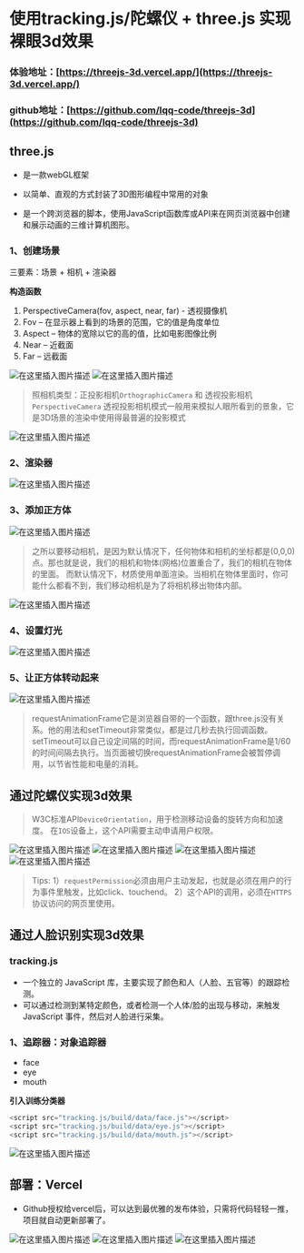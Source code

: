 #  使用tracking.js/陀螺仪 + three.js 实现裸眼3d效果
### 体验地址：[https://threejs-3d.vercel.app/](https://threejs-3d.vercel.app/)
### github地址：[https://github.com/lqq-code/threejs-3d](https://github.com/lqq-code/threejs-3d)
## three.js

- 是一款webGL框架

- 以简单、直观的方式封装了3D图形编程中常用的对象

- 是一个跨浏览器的脚本，使用JavaScript函数库或API来在网页浏览器中创建和展示动画的三维计算机图形。

  

### 1、创建场景

三要素：场景 + 相机 + 渲染器

**构造函数**

1. PerspectiveCamera(fov, aspect, near, far) - 透视摄像机
2. Fov – 在显示器上看到的场景的范围，它的值是角度单位
3. Aspect – 物体的宽除以它的高的值，比如电影图像比例
4. Near – 近截面
5. Far – 远截面

![在这里插入图片描述](https://img-blog.csdnimg.cn/2fc869a70eb240e8ae0bc8f53b8bdff6.png?x-oss-process=image/watermark,type_ZHJvaWRzYW5zZmFsbGJhY2s,shadow_50,text_Q1NETiBA5qSw5Y2k5bel56iL5biI,size_20,color_FFFFFF,t_70,g_se,x_16#pic_center)
![在这里插入图片描述](https://img-blog.csdnimg.cn/0916141fbd544962bef2e7ad21964933.png?x-oss-process=image/watermark,type_ZHJvaWRzYW5zZmFsbGJhY2s,shadow_50,text_Q1NETiBA5qSw5Y2k5bel56iL5biI,size_20,color_FFFFFF,t_70,g_se,x_16#pic_center)

> 照相机类型：正投影相机`OrthographicCamera` 和 透视投影相机`PerspectiveCamera`
> 透视投影相机模式一般用来模拟人眼所看到的景象，它是3D场景的渲染中使用得最普遍的投影模式
> 
![在这里插入图片描述](https://img-blog.csdnimg.cn/d251370a14154b41a9527a0b894bd2a9.png?x-oss-process=image/watermark,type_ZHJvaWRzYW5zZmFsbGJhY2s,shadow_50,text_Q1NETiBA5qSw5Y2k5bel56iL5biI,size_18,color_FFFFFF,t_70,g_se,x_16#pic_center)
### 2、渲染器
![在这里插入图片描述](https://img-blog.csdnimg.cn/04ce3aafce9e4968ad1ebe137b60eecd.png?x-oss-process=image/watermark,type_ZHJvaWRzYW5zZmFsbGJhY2s,shadow_50,text_Q1NETiBA5qSw5Y2k5bel56iL5biI,size_20,color_FFFFFF,t_70,g_se,x_16#pic_center)
### 3、添加正方体
![在这里插入图片描述](https://img-blog.csdnimg.cn/b629a2f0bc8f4763adc7fa6f34055f9d.png?x-oss-process=image/watermark,type_ZHJvaWRzYW5zZmFsbGJhY2s,shadow_50,text_Q1NETiBA5qSw5Y2k5bel56iL5biI,size_20,color_FFFFFF,t_70,g_se,x_16#pic_center)
> 之所以要移动相机，是因为默认情况下，任何物体和相机的坐标都是(0,0,0)点。那也就是说，我们的相机和物体(网格)位置重合了，我们的相机在物体的里面。
> 而默认情况下，材质使用单面渲染。当相机在物体里面时，你可能什么都看不到，我们移动相机是为了将相机移出物体内部。

![在这里插入图片描述](https://img-blog.csdnimg.cn/f2c8370e7a4f43e3882000789bdce047.png?x-oss-process=image/watermark,type_ZHJvaWRzYW5zZmFsbGJhY2s,shadow_50,text_Q1NETiBA5qSw5Y2k5bel56iL5biI,size_19,color_FFFFFF,t_70,g_se,x_16#pic_center)

### 4、设置灯光
![在这里插入图片描述](https://img-blog.csdnimg.cn/1e3a7077605e483587505e239cc4b657.png?x-oss-process=image/watermark,type_ZHJvaWRzYW5zZmFsbGJhY2s,shadow_50,text_Q1NETiBA5qSw5Y2k5bel56iL5biI,size_20,color_FFFFFF,t_70,g_se,x_16#pic_center)
### 5、让正方体转动起来
![在这里插入图片描述](https://img-blog.csdnimg.cn/04a461650a694b3caba111c9e6e5001c.png?x-oss-process=image/watermark,type_ZHJvaWRzYW5zZmFsbGJhY2s,shadow_50,text_Q1NETiBA5qSw5Y2k5bel56iL5biI,size_20,color_FFFFFF,t_70,g_se,x_16#pic_center)
> requestAnimationFrame它是浏览器自带的一个函数，跟three.js没有关系。他的用法和setTimeout非常类似，都是过几秒去执行回调函数。
> setTimeout可以自己设定间隔的时间，而requestAnimationFrame是1/60的时间间隔去执行。当页面被切换requestAnimationFrame会被暂停调用，以节省性能和电量的消耗。


## 通过陀螺仪实现3d效果

> W3C标准API`DeviceOrientation`，用于检测移动设备的旋转方向和加速度。
> 在`IOS`设备上，这个API需要主动申请用户权限。
> 
![在这里插入图片描述](https://img-blog.csdnimg.cn/f491b776a7d94537978b86ad8f9657f6.png?x-oss-process=image/watermark,type_ZHJvaWRzYW5zZmFsbGJhY2s,shadow_50,text_Q1NETiBA5qSw5Y2k5bel56iL5biI,size_13,color_FFFFFF,t_70,g_se,x_16#pic_center)
![在这里插入图片描述](https://img-blog.csdnimg.cn/6b5e5b4091d84286bc7302fed93b4409.png?x-oss-process=image/watermark,type_ZHJvaWRzYW5zZmFsbGJhY2s,shadow_50,text_Q1NETiBA5qSw5Y2k5bel56iL5biI,size_13,color_FFFFFF,t_70,g_se,x_16#pic_center)
![在这里插入图片描述](https://img-blog.csdnimg.cn/ab06f6284aff4e5f996d75c1718151ed.png?x-oss-process=image/watermark,type_ZHJvaWRzYW5zZmFsbGJhY2s,shadow_50,text_Q1NETiBA5qSw5Y2k5bel56iL5biI,size_13,color_FFFFFF,t_70,g_se,x_16#pic_center)
![在这里插入图片描述](https://img-blog.csdnimg.cn/5f2527544fab49879df353c18a468b88.png?x-oss-process=image/watermark,type_ZHJvaWRzYW5zZmFsbGJhY2s,shadow_50,text_Q1NETiBA5qSw5Y2k5bel56iL5biI,size_20,color_FFFFFF,t_70,g_se,x_16#pic_center)

> Tips:
> 1）`requestPermission`必须由用户主动发起，也就是必须在用户的行为事件里触发，比如click、touchend。
> 2）这个API的调用，必须在`HTTPS`协议访问的网页里使用。

## 通过人脸识别实现3d效果


### tracking.js

- 一个独立的 JavaScript 库，主要实现了颜色和人（人脸、五官等）的跟踪检测。
- 可以通过检测到某特定颜色，或者检测一个人体/脸的出现与移动，来触发 JavaScript 事件，然后对人脸进行采集。



### 1、追踪器：对象追踪器

- face
- eye
- mouth

**引入训练分类器**

```javascript
<script src="tracking.js/build/data/face.js"></script>
<script src="tracking.js/build/data/eye.js"></script>
<script src="tracking.js/build/data/mouth.js"></script>
```
![在这里插入图片描述](https://img-blog.csdnimg.cn/b61d2a17aebf4dbfab596e6667581383.png?x-oss-process=image/watermark,type_ZHJvaWRzYW5zZmFsbGJhY2s,shadow_50,text_Q1NETiBA5qSw5Y2k5bel56iL5biI,size_20,color_FFFFFF,t_70,g_se,x_16#pic_center)


## 部署：Vercel

- Github授权给vercel后，可以达到最优雅的发布体验，只需将代码轻轻一推，项目就自动更新部署了。

![在这里插入图片描述](https://img-blog.csdnimg.cn/271d9a56f4004b07b44945dd0e7adf5e.png?x-oss-process=image/watermark,type_ZHJvaWRzYW5zZmFsbGJhY2s,shadow_50,text_Q1NETiBA5qSw5Y2k5bel56iL5biI,size_20,color_FFFFFF,t_70,g_se,x_16#pic_center)
![在这里插入图片描述](https://img-blog.csdnimg.cn/fe642853a27840458025d51b1c2d7baa.png?x-oss-process=image/watermark,type_ZHJvaWRzYW5zZmFsbGJhY2s,shadow_50,text_Q1NETiBA5qSw5Y2k5bel56iL5biI,size_20,color_FFFFFF,t_70,g_se,x_16#pic_center)
![在这里插入图片描述](https://img-blog.csdnimg.cn/10a788d7cdf242938b05befda05cecfc.png?x-oss-process=image/watermark,type_ZHJvaWRzYW5zZmFsbGJhY2s,shadow_50,text_Q1NETiBA5qSw5Y2k5bel56iL5biI,size_20,color_FFFFFF,t_70,g_se,x_16#pic_center)
